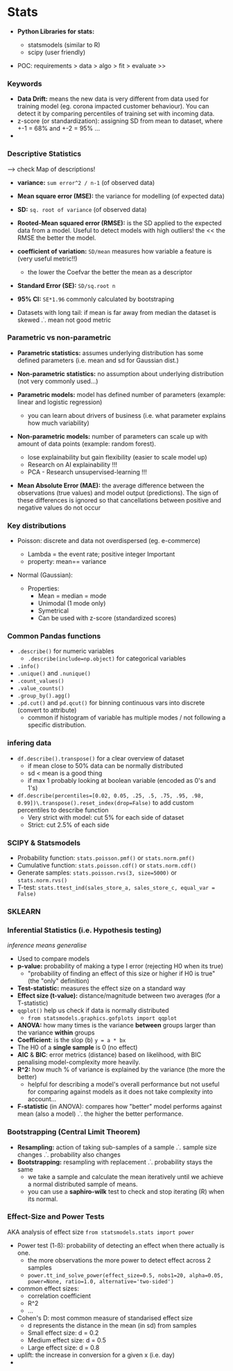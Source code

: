# Stats

* **Python Libraries for stats:**
    - statsmodels (similar to R)
    - scipy (user friendly)

* POC: requirements > data > algo > fit > evaluate >>

### Keywords
* **Data Drift:** means the new data is very different from data used for training model (eg. corona impacted customer behaviour). You can detect it by comparing percentiles of training set with incoming data.
* z-score (or standardization): assigning SD from mean to dataset, where +-1 = 68% and +-2 = 95% ...
* 


### Descriptive Statistics
--> check Map of descriptions!

* **variance:** `sum error^2 / n-1` (of observed data)
* **Mean square error (MSE):** the variance for modelling (of expected data)
* **SD:** `sq. root of variance` (of observed data)
* **Rooted-Mean squared error (RMSE):** is the SD applied to the expected data from a model. Useful to detect models with high outliers! the << the RMSE the better the model.
* **coefficient of variation:** `SD/mean` measures how variable a feature is (very useful metric!!)
    - the lower the Coefvar the better the mean as a descriptor
* **Standard Error (SE):** `SD/sq.root n`
* **95% CI:** `SE*1.96` commonly calculated by bootstraping

* Datasets with long tail: if mean is far away from median the dataset is skewed .˙. mean not good metric

### Parametric vs non-parametric
* **Parametric statistics:** assumes underlying distribution has some defined parameters (i.e. mean and sd for Gaussian dist.)
* **Non-parametric statistics:** no assumption about underlying distribution (not very commonly used...)

* **Parametric models:** model has defined number of parameters (example: linear and logistic regression)
    * you can learn about drivers of business (i.e. what parameter explains how much variability)
* **Non-parametric models:** number of parameters can scale up with amount of data points (example: random forest).
    * lose explainability but gain flexibility (easier to scale model up)
    * Research on AI explainability !!!
    * PCA - Research unsupervised-learning !!!  
* **Mean Absolute Error (MAE):** the average difference between the observations (true values) and model output (predictions). The sign of these differences is ignored so that cancellations between positive and negative values do not occur

### Key distributions
* Poisson: discrete and data not overdispersed (eg. e-commerce)
    * Lambda = the event rate; positive integer Important 
    * property: mean== variance

* Normal (Gaussian): 
    * Properties:
        * Mean = median = mode
        * Unimodal (1 mode only)
        * Symetrical
        * Can be used with z-score (standardized scores)


### Common Pandas functions
* `.describe()` for numeric variables
    * `.describe(include=np.object)` for categorical variables
* `.info()`
* `.unique()` and `.nunique()`
* `.count_values()`
* `.value_counts()`
* `.group_by().agg()`
* `.pd.cut()` and `pd.qcut()` for binning continuous vars into discrete (convert to attribute)
    - common if histogram of variable has multiple modes / not following a specific distribution.


### infering data
* `df.describe().transpose()` for a clear overview of dataset
    * if mean close to 50% data can be normally distributed
    * sd < mean is a good thing
    * if max 1 probably looking at boolean variable (encoded as 0's and 1's)
* `df.describe(percentiles=[0.02, 0.05, .25, .5, .75, .95, .98, 0.99])\.transpose().reset_index(drop=False)` to add custom percentiles to describe function
    * Very strict with model: cut 5% for each side of dataset
    * Strict: cut 2.5% of each side


### SCIPY & Statsmodels
* Probability function: `stats.poisson.pmf()`  or `stats.norm.pmf()`
* Cumulative function: `stats.poisson.cdf()`  or `stats.norm.cdf()` 
* Generate samples: `stats.poisson.rvs(3, size=5000)`   or `stats.norm.rvs()`
* T-test: `stats.ttest_ind(sales_store_a, sales_store_c, equal_var = False)`



### SKLEARN



### Inferential Statistics (i.e. Hypothesis testing)
*inference means generalise*
* Used to compare models
* **p-value:** probability of making a type I error (rejecting H0 when its true)
    * "probability of finding an effect of this size or higher if H0 is true" (the "only" definition)
* **Test-statistic:** measures the effect size on a standard way
* **Effect size (t-value):** distance/magnitude between two averages (for a T-statistic)
* `qqplot()` help us check if data is normally distributed
    * `from statsmodels.graphics.gofplots import qqplot`
* **ANOVA:** how many times is the variance **between** groups larger than the variance **within** groups
* **Coefficient**: is the slop (b) `y = a * bx`
* The H0 of a **single sample** is 0 (no effect)
* **AIC** & **BIC**: error metrics (distance) based on likelihood, with BIC penalising model-complexity more heavily.
* **R^2:** how much % of variance is explained by the variance (the more the better)
    * helpful for describing a model's overall performance but not useful for comparing against models as it does not take complexity into account...
* **F-statistic** (in ANOVA): compares how "better" model performs against mean (also a model) .˙. the higher the better performance.


### Bootstrapping (Central Limit Theorem)
* **Resampling:** action of taking sub-samples of a sample .˙. sample size changes .˙. probability also changes
* **Bootstrapping:** resampling with replacement .˙. probability stays the same
    * we take a sample and calculate the mean iteratively until we achieve a normal distributed sample of means.
    * you can use a **saphiro-wilk** test to check and stop iterating (R) when its normal.

### Effect-Size and Power Tests
AKA analysis of effect size
`from statsmodels.stats import power`
* Power test (1-ß): probability of detecting an effect when there actually is one.
    * the more observations the more power to detect effect across 2 samples
    * `power.tt_ind_solve_power(effect_size=0.5, nobs1=20, alpha=0.05, power=None, ratio=1.0, alternative='two-sided')`
* common effect sizes:
    * correlation coefficient
    * R^2
    * ...
* Cohen's D: most common measure of standarised effect size
    * d represents the distance in the mean (in sd) from samples
    * Small effect size:  d = 0.2
    * Medium effect size: d = 0.5
    * Large effect size:  d = 0.8
* uplift: the increase in conversion for a given x (i.e. day)
* 

